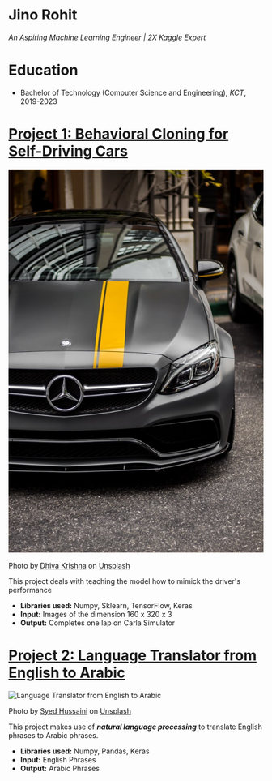 # Jino Rohit
*An Aspiring Machine Learning Engineer | 2X Kaggle Expert*

# Education
* Bachelor of Technology (Computer Science and Engineering), *KCT*, 2019-2023

# [Project 1: Behavioral Cloning for Self-Driving Cars](https://github.com/JINO-ROHIT/Behavioral-Cloning-for-Driverless-Cars)
![Behavioral Cloning for Self-Driving Cars](dhiva-krishna-YApS6TjKJ9c-unsplash.jpg)

Photo by <a href="https://unsplash.com/@dhivakrishna?utm_source=unsplash&utm_medium=referral&utm_content=creditCopyText">Dhiva Krishna</a> on <a href="https://unsplash.com/s/photos/cars?utm_source=unsplash&utm_medium=referral&utm_content=creditCopyText">Unsplash</a>
  

This project deals with teaching the model how to mimick the driver's performance
* **Libraries used:** Numpy, Sklearn, TensorFlow, Keras
* **Input:** Images of the dimension 160 x 320 x 3
* **Output:** Completes one lap on Carla Simulator

# [Project 2: Language Translator from English to Arabic](https://github.com/JINO-ROHIT/Language_Translation)
![Language Translator from English to Arabic](austin-distel-EMPZ7yRZoGw-unsplash.jpg)

Photo by <a href="https://unsplash.com/@syhussaini?utm_source=unsplash&utm_medium=referral&utm_content=creditCopyText">Syed Hussaini</a> on <a href="https://unsplash.com/s/photos/arabic?utm_source=unsplash&utm_medium=referral&utm_content=creditCopyText">Unsplash</a>

This project makes use of ***natural language processing*** to translate English phrases to Arabic phrases.
* **Libraries used:** Numpy, Pandas, Keras
* **Input:** English Phrases
* **Output:** Arabic Phrases
